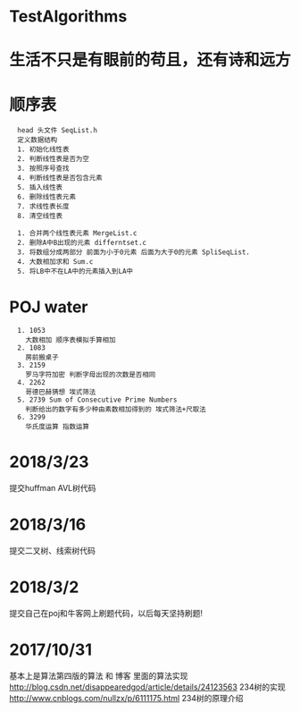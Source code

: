 # TestAlgorithms
  # 生活不只是有眼前的苟且，还有诗和远方
  # 顺序表
      head 头文件 SeqList.h
      定义数据结构
      1. 初始化线性表
      2. 判断线性表是否为空
      3. 按照序号查找
      4. 判断线性表是否包含元素
      5. 插入线性表
      6. 删除线性表元素
      7. 求线性表长度
      8. 清空线性表

      1. 合并两个线性表元素 MergeList.c
      2. 删除A中B出现的元素 differntset.c
      3. 将数组分成两部分 前面为小于0元素 后面为大于0的元素 SpliSeqList.
      4. 大数相加求和 Sum.c
      5. 将LB中不在LA中的元素插入到LA中
  # POJ water
      1. 1053
        大数相加 顺序表模拟手算相加
      2. 1083
        房前搬桌子 
      3. 2159
        罗马字符加密 判断字母出现的次数是否相同
      4. 2262
        哥德巴赫猜想 埃式筛法
      5. 2739 Sum of Consecutive Prime Numbers
        判断给出的数字有多少种由素数相加得到的 埃式筛法+尺取法
      6. 3299
        华氏度运算 指数运算

  # 2018/3/23
  提交huffman AVL树代码
  # 2018/3/16
  提交二叉树、线索树代码
  # 2018/3/2
  提交自己在poj和牛客网上刷题代码，以后每天坚持刷题!
  # 2017/10/31
  基本上是算法第四版的算法 和 博客 里面的算法实现  
   http://blog.csdn.net/disappearedgod/article/details/24123563 234树的实现</br>
   http://www.cnblogs.com/nullzx/p/6111175.html 234树的原理介绍</br>
